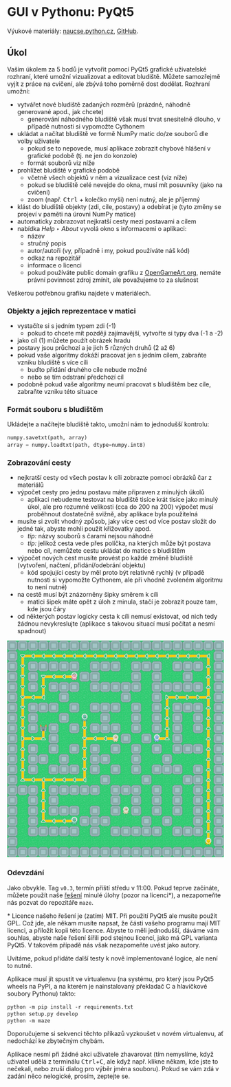 GUI v Pythonu: PyQt5
====================

Výukové materiály:
[naucse.python.cz](http://naucse.python.cz/lessons/intro/pyqt/),
[GitHub](https://github.com/pyvec/naucse.python.cz/tree/master/lessons/intro/pyqt).

Úkol
----

Vaším úkolem za 5 bodů je vytvořit pomocí PyQt5 grafické uživatelské rozhraní,
které umožní vizualizovat a editovat bludiště.
Můžete samozřejmě vyjít z práce na cvičení, ale zbývá toho poměrně dost dodělat.
Rozhraní umožní:

* vytvářet nové bludiště zadaných rozměrů (prázdné, náhodně generované apod., jak chcete)
    * generování náhodného bludiště však musí trvat snesitelně dlouho, v případě nutnosti si vypomožte Cythonem
* ukládat a načítat bludiště ve formě NumPy matic do/ze souborů dle volby uživatele
    * pokud se to nepovede, musí aplikace zobrazit chybové hlášení v grafické podobě (tj. ne jen do konzole)
    * formát souborů viz níže
* prohlížet bludiště v grafické podobě
    * včetně všech objektů v něm a vizualizace cest (viz níže)
    * pokud se bludiště celé nevejde do okna, musí mít posuvníky (jako na cvičení)
    * zoom (např. <kbd>Ctrl</kbd> + kolečko myši) není nutný, ale je příjemný
* klást do bludiště objekty (zdi, cíle, postavy) a odebírat je (tyto změny se projeví v paměti na úrovni NumPy matice)
* automaticky zobrazovat nejkratší cesty mezi postavami a cílem
* nabídka *Help ‣ About* vyvolá okno s informacemi o aplikaci:
    * název
    * stručný popis
    * autor/autoři (vy, případně i my, pokud používáte náš kód)
    * odkaz na repozitář
    * informace o licenci
    * pokud používáte public domain grafiku z [OpenGameArt.org], nemáte právní povinnost zdroj zmínit, ale považujeme to za slušnost

Veškerou potřebnou grafiku najdete v materiálech.

[OpenGameArt.org]: http://opengameart.org/users/kenney

### Objekty a jejich reprezentace v matici

* vystačíte si s jedním typem zdi (-1)
    * pokud to chcete mít později zajímavější, vytvořte si typy dva (-1 a -2)
* jako cíl (1) můžete použít obrázek hradu
* postavy jsou průchozí a je jich 5 různých druhů (2 až 6)
* pokud vaše algoritmy dokáží pracovat jen s jedním cílem, zabraňte vzniku bludiště s více cíli
    * buďto přidání druhého cíle nebude možné
    * nebo se tím odstraní předchozí cíl
* podobně pokud vaše algoritmy neumí pracovat s bludištěm bez cíle, zabraňte vzniku této situace

### Formát souboru s bludištěm

Ukládejte a načítejte bludiště takto, umožní nám to jednodušší kontrolu:

```python
numpy.savetxt(path, array)
array = numpy.loadtxt(path, dtype=numpy.int8)
```

### Zobrazování cesty

* nejkratší cesty od všech postav k cíli zobrazte pomocí obrázků čar z materiálů
* výpočet cesty pro jednu postavu máte připraven z minulých úkolů
    * aplikaci nebudeme testovat na bludiště tisíce krát tisíce jako minulý úkol, ale pro rozumné velikosti (cca do 200 na 200) výpočet musí proběhnout dostatečně svižně, aby aplikace byla použitelná
* musíte si zvolit vhodný způsob, jaky více cest od více postav složit do jedné tak, abyste mohli použít křižovatky apod.
    * *tip:* názvy souborů s čarami nejsou náhodné
    * *tip:* jelikož cesta vede přes políčka, na kterých může být postava nebo cíl, nemůžete cestu ukládat do matice s bludištěm
* výpočet nových cest musíte provést po každé změně bludiště (vytvoření, načtení, přidání/odebrání objektu)
    * kód spojující cesty by měl proto být relativně rychlý (v případě nutnosti si vypomožte Cythonem, ale při vhodně zvoleném algoritmu to není nutné)
* na cestě musí být znázorněny šipky směrem k cíli
    * matici šipek máte opět z úloh z minula, stačí je zobrazit pouze tam, kde jsou čáry
* od některých postav logicky cesta k cíli nemusí existovat, od nich tedy žádnou nevykreslujte (aplikace s takovou situací musí počítat a nesmí spadnout)

![Obrázek bludiště](09-qt/mazepic.png)

### Odevzdání

Jako obvykle. Tag `v0.3`, termín příští středu v 11:00. Pokud teprve začínáte, můžete použít naše [řešení] minulé úlohy (pozor na licenci\*), a nezapomeňte nás pozvat do repozitáře `maze`.

[řešení]: https://github.com/encukou/maze

\* Licence našeho řešení je (zatím) MIT. Při použití PyQt5 ale musíte použít GPL. Což jde, ale někam musíte napsat, že části vašeho programu mají MIT licenci, a přiložit kopii této licence. Abyste to měli jednodušší, dáváme vám souhlas, abyste naše řešení šířili pod stejnou licencí, jako má GPL varianta PyQt5. V takovém případě nás však nezapomeňte uvést jako autory.

Uvítáme, pokud přidáte další testy k nově implementované logice, ale není to nutné.

Aplikace musí jít spustit ve virtualenvu (na systému, pro který jsou PyQt5 wheels na PyPI, a na kterém je nainstalovaný překladač C a hlavičkové soubory Pythonu) takto:

```
python -m pip install -r requirements.txt
python setup.py develop
python -m maze
```

Doporučujeme si sekvenci těchto příkazů vyzkoušet v novém virtualenvu, ať nedochází ke zbytečným chybám.

Aplikace nesmí při žádné akci uživatele zhavarovat (tím nemyslíme, když uživatel udělá z terminálu <kbd>Ctrl</kbd>+<kbd>C</kbd>, ale když např. klikne někam, kde jste to nečekali, nebo zruší dialog pro výběr jména souboru).
Pokud se vám zdá v zadání něco nelogické, prosím, zeptejte se.

